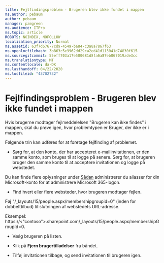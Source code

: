 ```yaml
---
title: Fejlfindingsproblem - Brugeren blev ikke fundet i mappen
ms.author: pebaum
author: pebaum
manager: pamgreen
ms.audience: ITPro
ms.topic: article
ROBOTS: NOINDEX, NOFOLLOW
localization_priority: Normal
ms.assetid: 63f7d676-7cd9-4549-ba84-c3a8a7867f63
ms.openlocfilehash: 3b863c5e9962dd29ca2ed41d113041d74830f615
ms.sourcegitcommit: 55eff703a17e500681d8fa6a87eb067019ade3cc
ms.translationtype: MT
ms.contentlocale: da-DK
ms.lasthandoff: 04/22/2020
ms.locfileid: "43702732"
---
```

# <a name="troubleshoot-issue---user-not-found-in-directory"></a>Fejlfindingsproblem - Brugeren blev ikke fundet i mappen

Hvis brugerne modtager fejlmeddelelsen "Brugeren kan ikke findes" i mappen, skal du prøve igen, hvor problemtypen er Bruger, der ikke er i mappen.

Følgende trin kan udføres for at foretage fejlfinding af problemet.

- Sørg for, at den konto, der har accepteret e-mailinvitationen, er den samme konto, som bruges til at logge på senere. Sørg for, at brugeren bruger den samme konto til at acceptere invitationen og logge på webstedet. 

Du kan finde flere oplysninger under [Sådan</a> administrerer du aliasser for din Microsoft-konto for at administrere Microsoft 365-logon](https://support.microsoft.com/help/12407/microsoft-account-how-to-manage-aliases). 

- Find hvert eller flere websteder, hvor brugeren modtager fejlen. 

Føj "/_layouts/15/people.aspx/membershipgroupid=0" (inden for dobbelttilbud) til slutningen af webstedets URL-adresse. 

Eksempel: https://<"contoso">.sharepoint.com/_layouts/15/people.aspx/membershipGroupId=0.

- Vælg brugeren på listen.

- Klik på **Fjern brugertilladelser** fra båndet. 
-  Tilføj invitationen tilbage, og send invitationen til brugeren igen.

